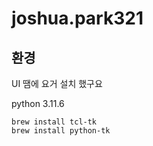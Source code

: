 # joshua.park321


## 환경
UI 땜에 요거 설치 했구요

python 3.11.6
```
brew install tcl-tk
brew install python-tk
```
